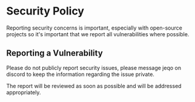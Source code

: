 # Security Policy
Reporting security concerns is important, especially with open-source projects so it's important that we report all vulnerabilities where possible.

## Reporting a Vulnerability
Please do not publicly report security issues, please message jeqo on discord to keep the information regarding the issue private.

The report will be reviewed as soon as possible and will be addressed appropriately.
